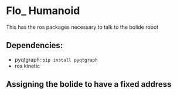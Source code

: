 # Flo_ Humanoid
This has the ros packages necessary to talk to the bolide robot

## Dependencies:
- pyqtgraph: `pip install pyqtgraph`
- ros kinetic

## Assigning the bolide to have a fixed address
